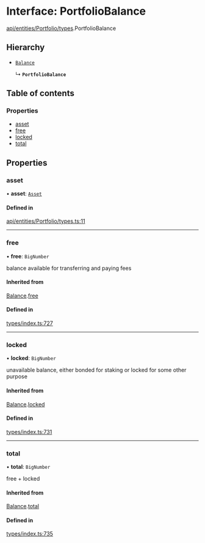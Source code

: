 # Interface: PortfolioBalance

[api/entities/Portfolio/types](../wiki/api.entities.Portfolio.types).PortfolioBalance

## Hierarchy

- [`Balance`](../wiki/types.Balance)

  ↳ **`PortfolioBalance`**

## Table of contents

### Properties

- [asset](../wiki/api.entities.Portfolio.types.PortfolioBalance#asset)
- [free](../wiki/api.entities.Portfolio.types.PortfolioBalance#free)
- [locked](../wiki/api.entities.Portfolio.types.PortfolioBalance#locked)
- [total](../wiki/api.entities.Portfolio.types.PortfolioBalance#total)

## Properties

### asset

• **asset**: [`Asset`](../wiki/api.entities.Asset.Asset)

#### Defined in

[api/entities/Portfolio/types.ts:11](https://github.com/PolymeshAssociation/polymesh-sdk/blob/95e180d2/src/api/entities/Portfolio/types.ts#L11)

___

### free

• **free**: `BigNumber`

balance available for transferring and paying fees

#### Inherited from

[Balance](../wiki/types.Balance).[free](../wiki/types.Balance#free)

#### Defined in

[types/index.ts:727](https://github.com/PolymeshAssociation/polymesh-sdk/blob/95e180d2/src/types/index.ts#L727)

___

### locked

• **locked**: `BigNumber`

unavailable balance, either bonded for staking or locked for some other purpose

#### Inherited from

[Balance](../wiki/types.Balance).[locked](../wiki/types.Balance#locked)

#### Defined in

[types/index.ts:731](https://github.com/PolymeshAssociation/polymesh-sdk/blob/95e180d2/src/types/index.ts#L731)

___

### total

• **total**: `BigNumber`

free + locked

#### Inherited from

[Balance](../wiki/types.Balance).[total](../wiki/types.Balance#total)

#### Defined in

[types/index.ts:735](https://github.com/PolymeshAssociation/polymesh-sdk/blob/95e180d2/src/types/index.ts#L735)
